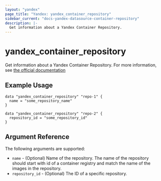 ```yaml
---
layout: "yandex"
page_title: "Yandex: yandex_container_repository"
sidebar_current: "docs-yandex-datasource-container-repository"
description: |-
  Get information about a Yandex Container Repository.
---
```


# yandex\_container\_repository

Get information about a Yandex Container Repository. For more information, see
[the official documentation](https://cloud.yandex.com/docs/container-registry/concepts/repository)

## Example Usage

```hcl
data "yandex_container_repository" "repo-1" {
  name = "some_repository_name"
}

data "yandex_container_repository" "repo-2" {
  repository_id = "some_repository_id"
}
```

## Argument Reference

The following arguments are supported:

* `name` - (Optional) Name of the repository. The name of the repository should start with id of a container registry and match the name of the images in the repository.
* `repository_id` - (Optional) The ID of a specific repository.
